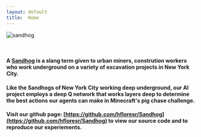 ```yaml
---
layout: default
title:  Home
---
```

![sandhog](http://99percentinvisible.org/app/uploads/2015/03/sandhogs-1.jpg)

<br>

#### A [Sandhog](https://en.wikipedia.org/wiki/Sandhog) is a slang term given to urban miners, constrution workers who work underground on a variety of excavation projects in New York City. ####

#### Like the Sandhogs of New York City working deep underground, our AI project employs a deep Q network that works layers deep to determine the best actions our agents can make in Minecraft's pig chase challenge. ####

#### Visit our github page: [https://github.com/hfloresr/Sandhog](https://github.com/hfloresr/Sandhog) to view our source code and to reproduce our experiements. ####

